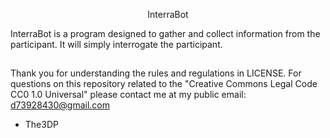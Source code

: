 <p align="center"> InterraBot

InterraBot is a program designed to gather and collect information from the participant. It will simply interrogate the participant.
##
Thank you for understanding the rules and regulations in LICENSE.
For questions on this repository related to the "Creative Commons Legal Code
CC0 1.0 Universal" please contact me at my public email:
d73928430@gmail.com

- The3DP
